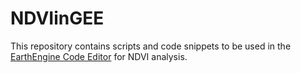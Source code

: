 # NDVIinGEE

This repository contains scripts and code snippets to be used in the [EarthEngine Code Editor](https://code.earthengine.google.com/) for NDVI analysis.
